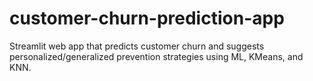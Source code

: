 # customer-churn-prediction-app
Streamlit web app that predicts customer churn and suggests personalized/generalized prevention strategies using ML, KMeans, and KNN.
